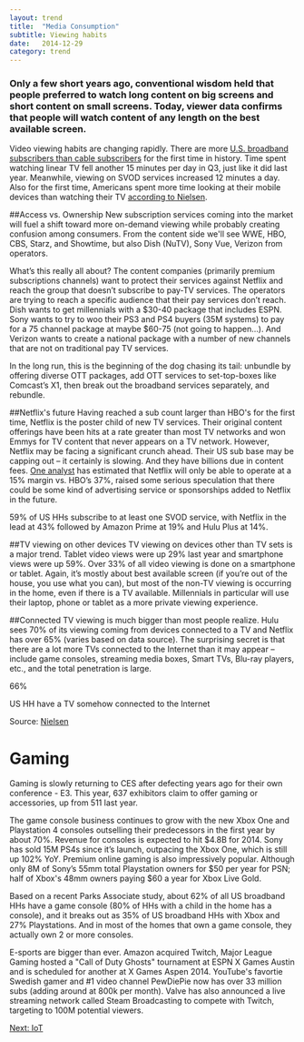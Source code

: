 ```yaml
---
layout: trend
title:  "Media Consumption"
subtitle: Viewing habits
date:   2014-12-29
category: trend
---
```


<section>
<h3>Only a few short years ago, conventional wisdom held that people preferred to watch long content on big screens and short content on small screens. Today, viewer data confirms that people will watch content of any length on the best available screen.</h3>
</section>

Video viewing habits are changing rapidly. There are more [U.S. broadband subscribers than cable subscribers](http://www.multichannel.com/news/technology/cable-broadband-subs-surpass-cable-tv-subs-lrg/383197) for the first time in history. Time spent watching linear TV fell another 15 minutes per day in Q3, just like it did last year. Meanwhile, viewing on SVOD services increased 12 minutes a day. Also for the first time, Americans spent more time looking at their mobile devices than watching their TV [according to Nielsen](http://www.nielsen.com/us/en/insights/news/2014/whats-empowering-the-new-digital-consumer.html). 

##Access vs. Ownership 
New subscription services coming into the market will fuel a shift toward more on-demand viewing while probably creating confusion among consumers. From the content side we'll see WWE, HBO, CBS, Starz, and Showtime, but also Dish (NuTV), Sony Vue, Verizon from operators.

What’s this really all about?  The content companies (primarily premium subscriptions channels) want to protect their services against Netflix and reach the group that doesn’t subscribe to pay-TV services.  The operators are trying to reach a specific audience that their pay services don’t reach. Dish wants to get millennials with a $30-40 package that includes ESPN.  Sony wants to try to woo their PS3 and PS4 buyers (35M systems) to pay for a 75 channel package at maybe $60-75 (not going to happen…). And Verizon wants to create a national package with a number of new channels that are not on traditional pay TV services. 
<!-- 
Will any succeed?  Probably HBO and some of the other premium services driven by great original content (36% said in a [Horizon Media survey](http://www.mediapost.com/publications/article/237098/horizon-media-more-than-one-third-of-consumers-in.html) that they would subscribe to a la carte HBO)...who doesn't love Game of Thrones?.  But they will need to clamp down on password sharing to make it work.  --> 

In the long run, this is the beginning of the dog chasing its tail: unbundle by offering diverse OTT packages, add OTT services to set-top-boxes like Comcast’s X1, then break out the broadband services separately, and rebundle.
<!-- 
#Cord-cutting
Cord-shaving is happening, as is cord-cutting, though it’s not the race to the door some might have you believe. Since 2008, the number of homes with pay-TV has increased 3.77% to 100.7M HH, but the number of non-pay-TV HH have risen 13.6%. 
On average, 74% of HH subscribe to pay TV, 16% have cancelled (at some point, not just recently) and 10% have never subscribed. In 2014, ATT and Verizon added video subs, but all the other pay TV companies lost, and the market evidence is that the primary driver is cost. For those who are cutting the cord, the primary reason stated for doing so is the availability of content from OTT services and on devices that allow  consumers to see content on the TV. According to PwC – number of 18-24 year olds with pay TV subs dropped 6% to just 71% in the last year -->

##Netflix's future
Having reached a sub count larger than HBO's for the first time, Netflix is the poster child of new TV services.  Their original content offerings have been hits at a rate greater than most TV networks and won Emmys for TV content that never appears on a TV network. However, Netflix may be facing a significant crunch ahead.  Their US sub base may be capping out – it certainly is slowing.  And they have billions due in content fees.  [One analyst](http://www.forbes.com/sites/markrogowsky/2014/10/15/netflix-still-mails-dvds-too-but-for-how-much-longer/) has estimated that Netflix will only be able to operate at a 15% margin vs. HBO’s 37%, raised some serious speculation that there could be some kind of advertising service or sponsorships added to Netflix in the future.

59% of US HHs subscribe to at least one SVOD service, with Netflix in the lead at 43% followed by Amazon Prime at 19% and Hulu Plus at 14%.

<!-- <div class="grid">
    <div class="col-1-2-xs">
        <div class="stat">
            <p class="stat-num">59%</p>
            <p class="stat-text">US HH subscribe to at least one SVOD service</p>
        </div>
    </div>
    <div class="col-1-2-xs">      
            <div id="svod" class="chart chart-donut"></div>
    </div>
</div>
 -->
##TV viewing on other devices
TV viewing on devices other than TV sets is a major trend.  Tablet video views were up 29% last year and smartphone views were up 59%.  Over 33% of all video viewing is done on a smartphone or tablet. Again, it’s mostly about best available screen (if you’re out of the house, you use what you can), but most of the non-TV viewing is occurring in the home, even if there is a TV available.  Millennials in particular will use their laptop, phone or tablet as a more private viewing experience.

##Connected TV viewing is much bigger than most people realize.
Hulu sees 70% of its viewing coming from devices connected to a TV and Netflix has over 65% (varies based on data source).  The surprising secret is that there are a lot more TVs connected to the Internet than it may appear – include game consoles, streaming media boxes, Smart TVs, Blu-ray players, etc., and the total penetration is large. 

<div class="stat center-block">
    <p class="stat-num">66%</p>
    <p class="stat-text">US HH have a TV somehow connected to the Internet</p>
    <div class="source pull-right">Source: <a href="http://www.nielsen.com/us/en/insights/news/2014/whats-empowering-the-new-digital-consumer.html">Nielsen</a></div>
</div>


<!-- Game consoles are in over 46% of HHs and 28% use it as their main connected TV device.  At least three quarters use it at least once per week for non-gaming activities and nearly 40% access non-gaming content more than 10 hours per week. Of the HHs with a TV connected to the Internet by a device other than a console, Smart TVs come in second at 20% and small media boxes (SMBs) in third at 12%. While Netflix is available on a wide iOS and Android, it is mostly viewed at home on a big screen. Netflix's 65% connected viewing breaks out to 21% via game consoles/blu-ray players (overwhelmingly game consoles) and 44% on Smart TVs and SMBs. 7% of Netflix viewing is on laptops or desktops and only 7% is on mobile. --> 

<!-- 47% of video consumed on a TV now comes from non-linear sources, which includes time-shifting of linear TV plus other sources like SVOD services.  (Parks).  The primary driver of non-linear viewing is to watch a missed episode of a favorite TV show but for millennials, lower cost and less ads are nearly as important.

As SVOD services grab greater shares of the market, the decline in physical media usage continues - not surprisingly.  There are still 139M people that use DVD or BluRay players, but usage is down 2.4% since last year and 16% since 2011.  And disc sales are off 8%, while rentals in stores fell a full one third - even kiosk rentals are off 11%.  By the end of 2015, streaming services will be a bigger business than all of disc sales and viewers will watch three times as much on streaming as on discs.

The TV is still the primary device for video entertainment of all types or the broad audience (40%) but for millennials, the PC is tops at 37% followed by the TV at 21% and the smartphone comes in third at 17%.  However, for watching traditional TV programming, millennials watch 68% of the time on TV and 19% on their laptop – at the other end of the age spectrum, those over 55 watch 90% of their video on the TV and only 6% on a laptop or PC.

  Binge viewing – a phenomenon created originally by cable network marathons – has become a regular event for consumers, with 42% saying that once or twice a month they watch multiple episodes at one time, and 30% of pay-TV subs say they do it 3-5 times per month.  The favorite device for binge viewing is actually the DVR (43%) followed by traditional pay-TV VOD (19%) and a connected TV device (12%).  And network marathons still count as they rank 4th with 11%.

  Not surprisingly, peak viewing times for video on non-TV devices vary by device – desktop and laptop viewing is primarily during the day and peaks between noon and about 3pm, while tablets look much like TV, peaking in prime time, and smartphone viewing is flatter throughout the day with a slight peak in the evenings. 

  And shifting viewing is even affecting movies – Nielsen says movie attendance by people 12-24 was down 15% in 2014.  Which may have helped create Hollywood’s worst summer in 8 years. – overall attendance in 2014 was running 4.6% below 2013.
 -->

<!-- 
#Advertising Shifts
Advertisers spend money where the people are, and that is evident as dollars move from traditional media to digital media. Print in all forms is suffering and even “older” digital media is losing ground as money moves from display ads to online video.  TV is not exempt from this either as money is shifting from traditional TV to “television” as it exists in many new forms. One estimate says $4B in ad buys shifted in 2014.

Allstate, as an example, plans to move 20% of its ad dollars from TV to online in 2015.

And the data-driven buying and selling of online video is finding its way into TV advertising.  Not in auctions or real time bidding – that may never happen – but in the use of data to “cherry-pick” audiences by agencies and advertisers and “cherry-package” audiences by content providers. 

But to be clear, TV advertising still dwarfs digital video spending and all of digital advertising spending for that matter.  When advertisers want large reach with great engagement and exposure, TV is still the top buy.

Connected TV is become a desirable ad destination for buyers – it has TV-like engagement and quality without ad fraud and it reaches the unreachables on TV.  Nielsen will start using audio fingerprinting (ACR) to track SVOD and OTT services, which will make the advertising much easier to buy and sell.

Major digital advertising companies have grown larger than any traditional media.  Google is now larger that any “old media” with nearly $70B in ad revenue – Google alone is as big as half the global TV advertising spend.  And advertising is shifting to mobile as well.  As US digital companies expand globally, they expand their audience but not necessarily their revenue base - Facebook gets 72% of its revenue ($2.7B in Q2) from US, Canada and Europe, but only 38% of the people (1.3B total/mo)

Time-shifting is becoming increasingly important in advertising buying for TV, and for the first time, ad deals are being made around “C7” or total viewing over a 7 day period.  As an example, let’s look at the viewing of FX’s “Sons of Anarchy.”  In 2008 when the show premiered, 77% of the viewing was live and live plus same day was 85%.  By season 6 in 2013, only 43% was live and live plus same day was down to 62%.  31% of the viewing came in days 1-3 and total viewing in the week following a show’s premiere represented 38% of the total audience.

Advertising in long form “TV” content is growing via the Internet.  Total video views grew by 23% last year and ad views by 30%, but advertising in long form video (over 10 minutes) grew by 41%. -->

</div>
<div class="jumbo-inner jumbo--gaming">
	<div class="container container-wide">
		<div class="jumbo-text vcenter">
			<h1 class="hero">Gaming</h1>
		</div>
	</div>
</div>
<div class="container container-wide">

Gaming is slowly returning to CES after defecting years ago for their own conference - E3.  This year, 637 exhibitors claim to offer gaming or accessories, up from 511 last year.

The game console business continues to grow with the new Xbox One and Playstation 4 consoles outselling their predecessors in the first year by about 70%.  Revenue for consoles is expected to hit $4.8B for 2014.  Sony has sold 15M PS4s since it’s launch, outpacing the Xbox One, which is still up 102% YoY. Premium online gaming is also impressively popular. Although only 8M of Sony’s 55mm total Playstation owners for $50 per year for PSN; half of Xbox's 48mm owners paying $60 a year for Xbox Live Gold.

Based on a recent Parks Associate study, about 62% of all US broadband HHs have a game console (80% of HHs with a child in the home has a console), and it breaks out as 35% of US broadband HHs with Xbox and 27% Playstations. And in most of the homes that own a game console, they actually own 2 or more consoles.

E-sports are bigger than ever. Amazon acquired Twitch, Major League Gaming hosted a "Call of Duty Ghosts" tournament at ESPN X Games Austin and is scheduled for another at X Games Aspen 2014. YouTube's favortie Swedish gamer and #1 video channel PewDiePie now has over 33 million subs (adding around at 800k per month). Valve has also announced a live streaming network called Steam Broadcasting to compete with Twitch, targeting to 100M potential viewers.

<a href="/trend/2014/12/17/iot/" style="margin:40px 0;" class="btn btn-primary">Next: IoT</a>
